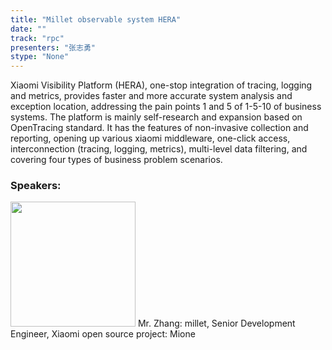 ```yaml
---
title: "Millet observable system HERA"
date: "" 
track: "rpc"
presenters: "张志勇"
stype: "None"
---
```

Xiaomi Visibility Platform (HERA), one-stop integration of tracing, logging and metrics, provides faster and more accurate system analysis and exception location, addressing the pain points 1 and 5 of 1-5-10 of business systems.
The platform is mainly self-research and expansion based on OpenTracing standard. It has the features of non-invasive collection and reporting, opening up various xiaomi middleware, one-click access, interconnection (tracing, logging, metrics), multi-level data filtering, and covering four types of business problem scenarios.
 ### Speakers: 
 <img src="images/speaker/1182.png" width="200" />
 Mr. Zhang: millet, Senior Development Engineer, Xiaomi open source project: Mione
 